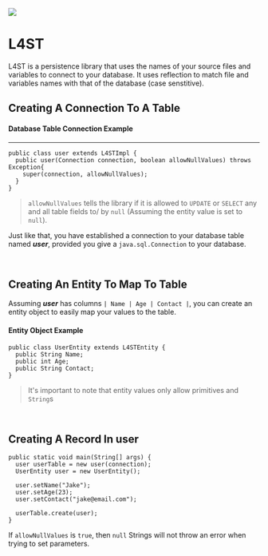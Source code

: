 [![](https://jitpack.io/v/melmogama/L4ST.svg)](https://jitpack.io/#melmogama/L4ST)
<br>
# L4ST
L4ST is a persistence library that uses the names of your source files and variables to connect to your database. It 
uses reflection to match file and variables names with that of the database (case senstitive).

## Creating A Connection To A Table
#### Database Table Connection Example
---
>
```
public class user extends L4STImpl {
  public user(Connection connection, boolean allowNullValues) throws Exception{
    super(connection, allowNullValues);
  }
}
```
> `allowNullValues` tells the library if it is allowed to `UPDATE` or `SELECT` any and 
> all table fields to/ by `null` (Assuming the entity value is set to `null`).

Just like that, you have established a connection to your database table named **_user_**, 
provided you give a `java.sql.Connection` to your database. 

<br>

## Creating An Entity To Map To Table
Assuming **_user_** has columns `| Name | Age | Contact |`, you 
can create an entity object to easily map your values to the table.

#### Entity Object Example
```
public class UserEntity extends L4STEntity {
  public String Name;
  public int Age;
  public String Contact;
}
```
> It's important to note that entity values only allow primitives and `String`s
<br>

## Creating A Record In **user**
```
public static void main(String[] args) {
  user userTable = new user(connection);
  UserEntity user = new UserEntity();
  
  user.setName("Jake");
  user.setAge(23);
  user.setContact("jake@email.com");
  
  userTable.create(user);
}
```

If `allowNullValues` is `true`, then `null` Strings will not throw an error when trying to set parameters.
